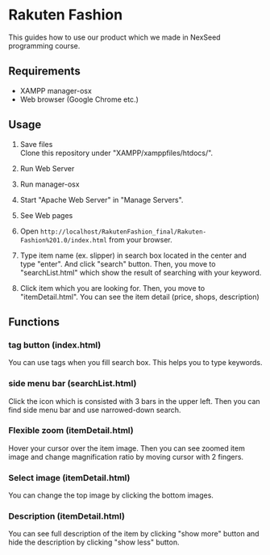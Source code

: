 # Rakuten Fashion
This guides how to use our product which we made in NexSeed programming course.

## Requirements
* XAMPP manager-osx
* Web browser (Google Chrome etc.)

## Usage
1. Save files<br>
Clone this repository under "⁨XAMPP⁩/⁨xamppfiles⁩/⁨htdocs⁩/".
2. Run Web Server
  1. Run manager-osx
  2. Start "Apache Web Server" in "Manage Servers".

3. See Web pages
  1. Open `http://localhost/RakutenFashion_final/Rakuten-Fashion%201.0/index.html` from your browser.
  2. Type item name (ex. slipper) in search box located in the center and type "enter". And click "search" button. Then, you move to "searchList.html" which show the result of searching with your keyword.
  3. Click item which you are looking for. Then, you move to "itemDetail.html". You can see the item detail (price, shops, description)

## Functions
### tag button (index.html)
You can use tags when you fill search box.
This helps you to type keywords.
### side menu bar (searchList.html)
Click the icon which is consisted with 3 bars in the upper left.
Then you can find side menu bar and use narrowed-down search.

### Flexible zoom (itemDetail.html)
Hover your cursor over the item image. Then you can see zoomed item image and change magnification ratio by moving cursor with 2 fingers.

### Select image (itemDetail.html)
You can change the top image by clicking the bottom images.

### Description (itemDetail.html)
You can see full description of the item by clicking "show more" button and hide the description by clicking "show less" button.
